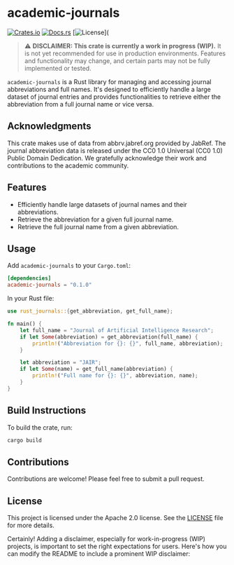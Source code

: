 # academic-journals

[![Crates.io](https://img.shields.io/crates/v/academic-journals.svg)](https://crates.io/crates/academic-journals)
[![Docs.rs](https://docs.rs/academic-journals/badge.svg)](https://docs.rs/academic-journals)
[![License](https://img.shields.io/badge/license-Apache%202.0-blue.svg)](


> :warning: **DISCLAIMER: This crate is currently a work in progress (WIP).** It is not yet recommended for use in production environments. Features and functionality may change, and certain parts may not be fully implemented or tested.

`academic-journals` is a Rust library for managing and accessing journal abbreviations and full names. It's designed to efficiently handle a large dataset of journal entries and provides functionalities to retrieve either the abbreviation from a full journal name or vice versa.

## Acknowledgments

This crate makes use of data from abbrv.jabref.org provided by JabRef. The journal abbreviation data is released under the CC0 1.0 Universal (CC0 1.0) Public Domain Dedication. We gratefully acknowledge their work and contributions to the academic community.



## Features

- Efficiently handle large datasets of journal names and their abbreviations.
- Retrieve the abbreviation for a given full journal name.
- Retrieve the full journal name from a given abbreviation.

## Usage

Add `academic-journals` to your `Cargo.toml`:

```toml
[dependencies]
academic-journals = "0.1.0"
```

In your Rust file:

```rust
use rust_journals::{get_abbreviation, get_full_name};

fn main() {
	let full_name = "Journal of Artificial Intelligence Research";
	if let Some(abbreviation) = get_abbreviation(full_name) {
		println!("Abbreviation for {}: {}", full_name, abbreviation);
	}

	let abbreviation = "JAIR";
	if let Some(name) = get_full_name(abbreviation) {
		println!("Full name for {}: {}", abbreviation, name);
	}
}
```

## Build Instructions

To build the crate, run:

```bash
cargo build
```

## Contributions

Contributions are welcome! Please feel free to submit a pull request.

## License

This project is licensed under the Apache 2.0 license. See the [LICENSE](LICENSE) file for more details.

Certainly! Adding a disclaimer, especially for work-in-progress (WIP) projects, is important to set the right expectations for users. Here's how you can modify the README to include a prominent WIP disclaimer:
